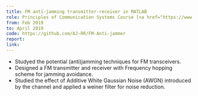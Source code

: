 ```yaml
---
title: FM anti-jamming transmitter-receiver in MATLAB
role: Principles of Communication Systems Course [<a href="https://www.iiitb.ac.in/faculty/jyotsna-bapat/?name=jyotsnabapat">Prof. J Bapat</a>]
from: Feb 2019
to: April 2019
code: https://github.com/AJ-RR/FM-Anti-jammer
report:
link:
---
```

<ul>
<li>Studyed the potential (anti)jamming techniques for FM transceivers.</li>
<li>Designed a FM transmitter and receiver with Frequency hopping scheme for jamming avoidance.</li>
<li>Studied the effect of Additive White Gaussian Noise (AWGN) introduced by the channel and applied a weiner filter for noise reduction.</li>
</ul>